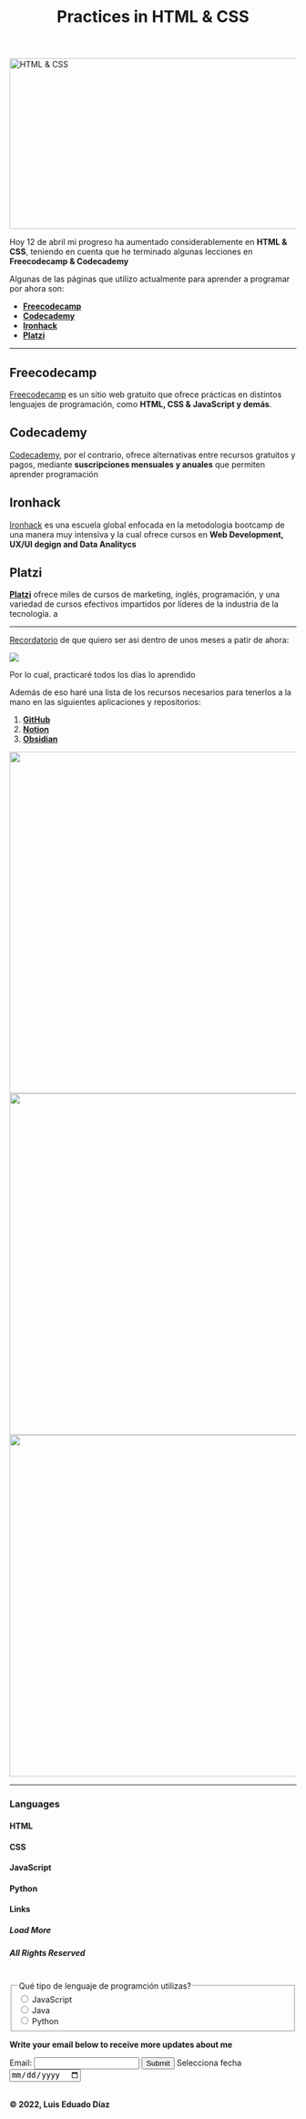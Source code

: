<!DOCTYPE html>
<html lang="en-US">
  <head>
      <meta charset="UTF-8">
      <title><strong>Practices in HTML & CSS</strong></title>
      <link rel="stylesheet" href="style.css" type="text/css" >
  </head>
  <main>
    <body>
      <header>
        <h1><strong>Practices in HTML & CSS</strong></h1>
      </header>
        <img class="imagen-principal" src="https://www.htmlandcssbook.com/images/slideshow-home/triplicate.jpg"  width="800" height="300" alt="HTML & CSS">
      <section class="primer-parrafo">
        <article>
          <p>Hoy 12 de abril mi progreso ha aumentado considerablemente en <strong>HTML & CSS</strong>, teniendo en cuenta que he terminado algunas lecciones en <strong>Freecodecamp & Codecademy</strong></p>
        </article>
      </section>
      <section class="segundo-parrafo">
        <article>
          <p>Algunas de las páginas que utilizo actualmente para aprender a programar por ahora son:</p>
        </article>
      </section>
      <nav>
        <ul>
          <li><a href="#freecodecamp" class="links"><strong>Freecodecamp</strong></a></li>
          <li><a href="#codecademy" class="links"><strong>Codecademy</strong></a></li>
          <li><a href="#ironhack" class="links"><strong>Ironhack</strong></a></li>
          <li><a href="#platzi" class="links"><strong>Platzi</strong></a></li>
        </ul>
      </nav>
      <hr>
      <section id="freecodecamp">
        <h2><strong>Freecodecamp</strong></h2>
          <article>
            <p><a href="https://www.freecodecamp.org/" target="_blank">Freecodecamp</a> es un sitio web gratuito que ofrece prácticas en distintos lenguajes de programación, como <strong>HTML, CSS & JavaScript y demás</strong>.</p>
          </article>
      </section>
      <section id="codecademy">
        <h2><strong>Codecademy</strong></h2>
          <article>
            <p><a href="https://www.codecademy.com/" target="_blank">Codecademy</a>, por el contrario, ofrece alternativas entre recursos gratuitos y pagos, mediante <strong>suscripciones mensuales y anuales</strong> que permiten aprender programación</p>
          </article>
      </section>
      <section id="ironhack">
        <h2><strong>Ironhack</strong></h2>
          <article>
            <p><a href="https://www.ironhack.com/en" target="_black">Ironhack</a> es una escuela global enfocada en la metodologia bootcamp de una manera muy intensiva y la cual ofrece cursos en <strong>Web Development, UX/UI degign and Data Analitycs</strong></p>
          </article>
      </section>
      <section id="platzi">
        <h2><strong>Platzi</strong></h2>
          <article>
            <p><a href="https://platzi.com/" target="_blank"><strong>Platzi</strong></a> ofrece miles de cursos de marketing, inglés, programación, y una variedad de cursos efectivos impartidos por líderes de la industria de la tecnología.
a</p>
          </article>
      </section>
      <hr>
    <section class="tercer-parrafo">
<p><u>Recordatorio</u> de que quiero ser asi dentro de unos meses a patir de ahora:</p>
    </section>
      <a href="https://twitter.com/nateliason/status/1505207670789353472?s=20&t=wt18qsNwQRdKL4D2NXe9Ng" target="_blank"><img src="https://pbs.twimg.com/media/FOOSUsJXwAkvjGS?format=jpg&name=medium"></a>
      <p>Por lo cual, practicaré todos los días lo aprendido</p>
        <article class="fondo-parrafo">
          <p>Además de eso haré una lista de los recursos necesarios para tenerlos a la mano en las siguientes aplicaciones y repositorios:</p>
        </article>
    <nav>
      <ol>
        <li><a href="#github" class="links"><strong>GitHub</strong></a></li>
        <li><a href="#notion" class="links"><strong>Notion</strong></a></li>
        <li><a href="#obsidian" class="links"><strong>Obsidian</strong></a></li>
      </ol>
    </nav>
      <section class="repositorios">
        <img id="github" src="https://kinsta.com/es/wp-content/uploads/sites/8/2018/05/qu%C3%A9-es-github-1.png" width="600">
      </section>
      <section>
        <img id="notion" src="https://encrypted-tbn0.gstatic.com/images?q=tbn:ANd9GcSAa7Rm2qg6nqv-I18u0Kyk5Hu4yb9BWs-xixvf-X3sk-IFC1W4I9DIQJVbDpmM7CI4qLM&usqp=CAU" width="600">
      </section>
      <section>
        <img id="obsidian" src="https://windows-cdn.softpedia.com/screenshots/Obsidian-app_1.png" width="600">
      </section>
      <hr>
    <div class="lenguajes">
      <div class="caja">
        <h3 class="snippet-text"><strong>Languages</strong></h3>
        <h4 class="yellow-box"><strong>HTML</strong></h4>
        <h4 class="blanco-box"><strong>CSS</strong></h4>
        <h4 class="red-box"><strong>JavaScript</strong></h4>
        <h4 class="green-box"><strong>Python</strong></h4>
      </div>
    </div>
    <article class="box white-box">
      <h4 class="snippet-text">Links</h4>
      <h5 class="box black-box">Load More</h5>
      <h5 class="box black-box">All Rights Reserved</h5>
    </article>
    <br>
          <fieldset>
            <legend>Qué tipo de lenguaje de programción utilizas?</legend>
              <input id="js" type="radio" name="levels" value="js">
              <label for="js">JavaScript</label><br>
              <input id="java" type="radio" name="levels" value="java">
              <label for="java">Java</label><br>
              <input id="python" type="radio" name="levels" value="python">
              <label for="python">Python</label><br>
          </fieldset>
      <form>
        <p><strong>Write your email below to receive more updates about me</strong></p>
        <label>Email:</label>
          <input type="text" id="email" name="email">
          <input type="submit" id="submit" name="submit">
        <label for="pickdate">Selecciona fecha </label>
          <input type="date" id="pickdate" name="date">
      </form>
        <br>
        <footer><strong>&copy; 2022, Luis Eduado Díaz</strong></footer>
      </body>
    </main>
  </html>
